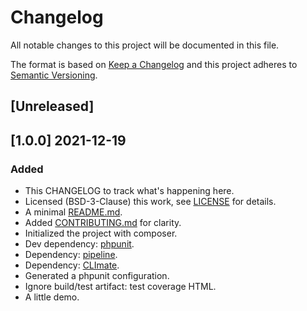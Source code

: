 # Changelog

All notable changes to this project will be documented in this file.

The format is based on [Keep a Changelog](http://keepachangelog.com/en/1.0.0/) and this project adheres to [Semantic
Versioning](http://semver.org/spec/v2.0.0.html).

## [Unreleased]

## [1.0.0] 2021-12-19
### Added
- This CHANGELOG to track what's happening here.
- Licensed (BSD-3-Clause) this work, see [LICENSE](LICENSE) for details.
- A minimal [README.md](README.md).
- Added [CONTRIBUTING.md](CONTRIBUTING.md) for clarity.
- Initialized the project with composer.
- Dev dependency: [phpunit](https://phpunit.de/).
- Dependency: [pipeline](https://pipeline.thephpleague.com/).
- Dependency: [CLImate](https://climate.thephpleague.com/).
- Generated a phpunit configuration.
- Ignore build/test artifact: test coverage HTML.
- A little demo.
